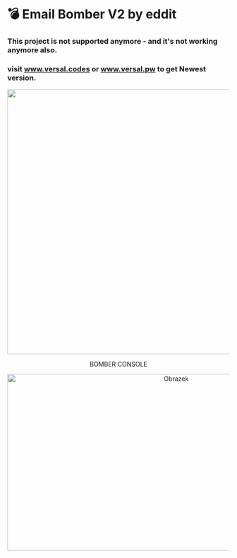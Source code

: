 # 💣 Email Bomber V2 by eddit


### This project is not supported anymore - and it's not working anymore also.
### visit www.versal.codes or www.versal.pw to get Newest version.
 
 <div align="center">
  <img src="https://i.imgur.com/zQaRsK5.png" alt="Obrazek" width="1100" height="600">
</div>
 <div align="center">
    <p align="center">BOMBER CONSOLE</p>
  <img src="https://i.imgur.com/IhwKjjK.png" alt="Obrazek" width="750" height="400">
</div>
